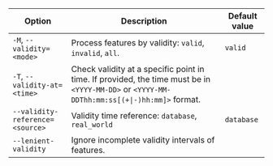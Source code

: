 | Option                          | Description                                                                                                                                                       | Default value |
|---------------------------------|-------------------------------------------------------------------------------------------------------------------------------------------------------------------|---------------|
| `-M`, `--validity=<mode>`       | Process features by validity: `valid`, `invalid`, `all`.                                                                                                          | `valid`       |
| `-T`, `--validity-at=<time>`    | Check validity at a specific point in time. If provided, the time must be in `<YYYY-MM-DD>` or <code>&lt;YYYY-MM-DDThh&#58;mm:ss[(+&#124;-)hh:mm]></code> format. |               |
| `--validity-reference=<source>` | Validity time reference: `database`, `real_world`                                                                                                                 | `database`    |
| `--lenient-validity`            | Ignore incomplete validity intervals of features.                                                                                                                 |               |
